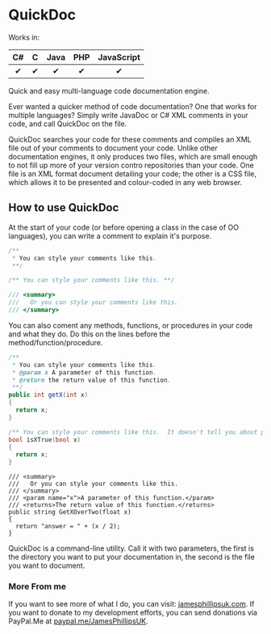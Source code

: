 # QuickDoc #

Works in: 

|C#   |C    |Java |PHP  |JavaScript|
|:---:|:---:|:---:|:---:|:--------:|
|✔    |✔    |✔    |✔    |✔         |

Quick and easy multi-language code documentation engine.

Ever wanted a quicker method of code documentation?  One that works for multiple languages?  Simply write JavaDoc or C# XML comments in your code, and call QuickDoc on the file.

QuickDoc searches your code for these comments and compiles an XML file out of your comments to document your code.  Unlike other documentation engines, it only produces two files, which are small enough to not fill up more of your version contro repositories than your code.  One file is an XML format document detailing your code; the other is a CSS file, which allows it to be presented and colour-coded in any web browser.

## How to use QuickDoc ##

At the start of your code (or before opening a class in the case of OO languages), you can write a comment to explain it's purpose.

``` JAVA
/**
 * You can style your comments like this.
 **/
```

``` C
/** You can style your comments like this. **/
```

```C#
/// <summary>
///   Or you can style your comments like this.
/// </summary>
```

You can also coment any methods, functions, or procedures in your code and what they do.  Do this on the lines before the method/function/procedure.

``` JAVA
/**
 * You can style your comments like this.
 * @param x A parameter of this function.
 * @return the return value of this function.
 **/
public int getX(int x)
{
  return x;
}
```

``` C
/** You can style your comments like this.  It doesn't tell you about parameters or returns though. **/
bool isXTrue(bool x)
{
  return x;
}
```

``` CSHARP
/// <summary>
///   Or you can style your comments like this.
/// </summary>
/// <param name="x">A parameter of this function.</param>
/// <returns>The return value of this function.</returns>
public string GetXOverTwo(float x)
{
  return "answer = " + (x / 2);
}
```

QuickDoc is a command-line utility.  Call it with two parameters, the first is the directory you want to put your documentation in, the second is the file you want to document.

### More From me ###

If you want to see more of what I do, you can visit: [jamesphillipsuk.com](https://jamesphillipsuk.com "My Website!").
If you want to donate to my development efforts, you can send donations via PayPal.Me at [paypal.me/JamesPhillipsUK](https://paypal.me/JamesPhillipsUK "My PayPal.Me").
